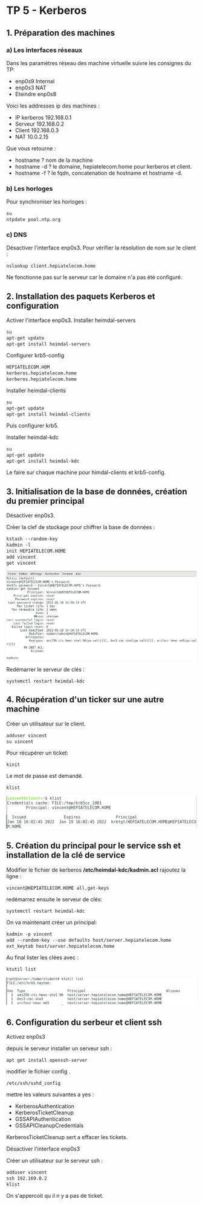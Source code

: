 # TP 5 - Kerberos
## 1. Préparation des machines 
### a) Les interfaces réseaux

Dans les paramètres réseau des machine virtuelle suivre les consignes du TP: 
- enp0s9 Internal
- enp0s3 NAT
- Eteindre enp0s8

Voici les addresses ip des machines :
- IP kerberos 192.168.0.1
- Serveur 192.168.0.2
- Client 192.168.0.3
- NAT 10.0.2.15

Que vous retourne :  
- hostname ? nom de la machine
- hostname -d ? le domaine, hepiatelecom.home pour kerberos et client.
- hostname -f ? le fqdn, concatenation de hostname et hostname -d.

### b) Les horloges

Pour synchroniser les horloges :
```
su
ntpdate pool.ntp.org
```

### c) DNS

Désactiver l'interface enp0s3.
Pour vérifier la résolution de nom sur le client :
```
nslookup client.hepiatelecom.home
```
Ne fonctionne pas sur le serveur car le domaine n'a pas été configuré.

## 2. Installation des paquets Kerberos et configuration

Activer l'interface enp0s3.
Installer heimdal-servers
```
su
apt-get update
apt-get install heimdal-servers
```

Configurer krb5-config 
```
HEPIATELECOM.HOM
kerberos.hepiatelecom.home
kerberos.hepiatelecom.home
```

Installer heimdal-clients
```
su
apt-get update
apt-get install heimdal-clients
```

Puis configurer krb5.

Installer heimdal-kdc
```
su
apt-get update
apt-get install heimdal-kdc
```

Le faire sur chaque machine pour himdal-clients et krb5-config.

## 3. Initialisation de la base de données, création du premier principal

Désactiver enp0s3.

Créer la clef de stockage pour chiffrer la base de données :
```
kstash --random-key
kadmin -l
init HEPIATELECOM.HOME
add vincent
get vincent
```

![](screenshots/kadmin.png)

Redémarrer le serveur de clés :
```
systemctl restart heimdal-kdc
```

## 4. Récupération d'un ticker sur une autre machine

Créer un utilisateur sur le client.
```
adduser vincent
su vincent
```

Pour récupérer un ticket:
```
kinit
```
Le mot de passe est demandé.
```
klist
```
![](screenshots/klist.png)

## 5. Création du principal pour le service ssh et installation de la clé de service

Modifier le fichier de kerberos **/etc/heimdal-kdc/kadmin.acl** rajoutez la ligne : 
```
vincent@HEPIATELECOM.HOME all,get-keys
```
redémarrez ensuite le serveur de clés:
```
systemctl restart heimdal-kdc
```

On va maintenant créer un principal:
```
kadmin -p vincent
add --random-key --use defaults host/server.hepiatelecom.home
ext_keytab host/server.hepiatelecom.home
```

Au final lister les clées avec :
```
ktutil list
```

![](screenshots/kutil.png)

## 6. Configuration du serbeur et client ssh

Activez enp0s3

depuis le serveur installer un serveur ssh : 

```
apt get install openssh-server
```

modifier le fichier config .

```
/etc/ssh/sshd_config
```

mettre les valeurs suivantes a yes :
- KerberosAuthentication
- KerberosTicketCleanup
- GSSAPIAuthentication
- GSSAPICleanupCredentials

KerberosTicketCleanup sert a effacer les tickets. 

Désactiver l'interface enp0s3  

Créer un utilisateur sur le serveur ssh : 
```
adduser vincent 
ssh 192.169.0.2
klist
```

On s'appercoit qu il n y a pas de ticket.
